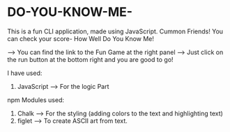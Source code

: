 # DO-YOU-KNOW-ME-
This is a fun CLI application, made using JavaScript. Cummon Friends! You can check your score- How Well Do You Know Me! 

--> You can find the link to the Fun Game at the right panel
--> Just click on the run button at the bottom right and you are good to go!

I have used:

1. JavaScript --> For the logic Part

npm Modules used: 

1. Chalk --> For the styling (adding colors to the text and highlighting text)
2. figlet --> To create ASCII art from text.

